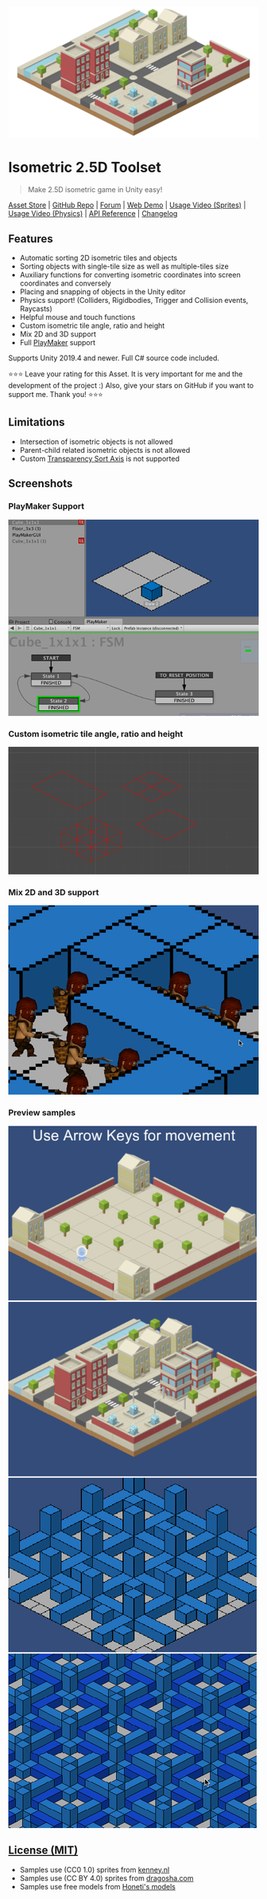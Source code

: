 ![](.github/images/title-icon.jpg)

# Isometric 2.5D Toolset

> Make 2.5D isometric game in Unity easy!

[Asset Store](https://assetstore.unity.com/packages/slug/27851) |
[GitHub Repo](https://github.com/BlackMATov/unity-iso-tools) |
[Forum](https://forum.unity.com/threads/isometric-2-5d-toolset.291418/) |
[Web Demo](https://blackmatov.github.io/unity-assets/isometric-toolset/demo) |
[Usage Video (Sprites)](http://www.youtube.com/watch?v=IwJ_ofKG9_Y) |
[Usage Video (Physics)](http://www.youtube.com/watch?v=wmXhyDHXYcM) |
[API Reference](https://github.com/BlackMATov/unity-iso-tools/blob/main/Assets/IsoTools/Docs/API.md) |
[Changelog](https://github.com/BlackMATov/unity-iso-tools/blob/main/Assets/IsoTools/Docs/CHANGELOG.md)

## Features

- Automatic sorting 2D isometric tiles and objects
- Sorting objects with single-tile size as well as multiple-tiles size
- Auxiliary functions for converting isometric coordinates into screen coordinates and conversely
- Placing and snapping of objects in the Unity editor
- Physics support! (Colliders, Rigidbodies, Trigger and Collision events, Raycasts)
- Helpful mouse and touch functions
- Custom isometric tile angle, ratio and height
- Mix 2D and 3D support
- Full [PlayMaker](https://assetstore.unity.com/packages/tools/visual-scripting/playmaker-368) support

Supports Unity 2019.4 and newer. Full C# source code included.

⭐⭐⭐ Leave your rating for this Asset. It is very important for me and the development of the project :) Also, give your stars on GitHub if you want to support me. Thank you! ⭐⭐⭐

## Limitations

- Intersection of isometric objects is not allowed
- Parent-child related isometric objects is not allowed
- Custom [Transparency Sort Axis](https://docs.unity3d.com/Manual/2DSorting.html) is not supported

## Screenshots

### PlayMaker Support
![](.github/images/play-maker.gif)

### Custom isometric tile angle, ratio and height
![](.github/images/custom-isometric.gif)

### Mix 2D and 3D support
![](.github/images/mix-2d-and-3d.gif)

### Preview samples
![](.github/images/sample-1.gif)
![](.github/images/sample-2.gif)
![](.github/images/sample-3.gif)
![](.github/images/sample-4.gif)

## [License (MIT)](./LICENSE.md)

* Samples use (CC0 1.0) sprites from [kenney.nl](http://www.kenney.nl/assets)
* Samples use (CC BY 4.0) sprites from [dragosha.com](http://dragosha.com/free)
* Samples use free models from [Honeti's models](https://assetstore.unity.com/packages/3d/characters/humanoids/fantasy/3-free-characters-18098)
